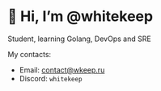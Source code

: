 # 👋 Hi, I’m @whitekeep

Student, learning Golang, DevOps and SRE

My contacts:
- Email: contact@wkeep.ru
- Discord: `whitekeep`
